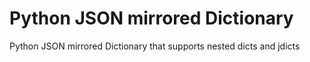 # Python JSON mirrored Dictionary
 Python JSON mirrored Dictionary that supports nested dicts and jdicts
